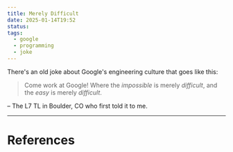 ```yaml
---
title: Merely Difficult
date: 2025-01-14T19:52
status: 
tags:
  - google
  - programming
  - joke
---
```

There's an old joke about Google's engineering culture that goes like this: 

> Come work at Google! Where the _impossible_ is merely _difficult_, and the _easy_ is merely _difficult_. 

– The L7 TL in Boulder, CO who first told it to me. 

---
# References



